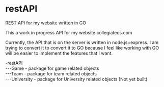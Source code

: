 # restAPI
REST API for my website written in GO

This a work in progress API for my website collegiatecs.com

Currently, the API that is on the server is written in node.js+express. I am trying to convert it to convert it to GO because I feel like working with GO will be easier to implement the features that I want. 

-restAPI  
---Game - package for game related objects   
---Team - package for team related objects  
---University - package for University related objects (Not yet built)  
